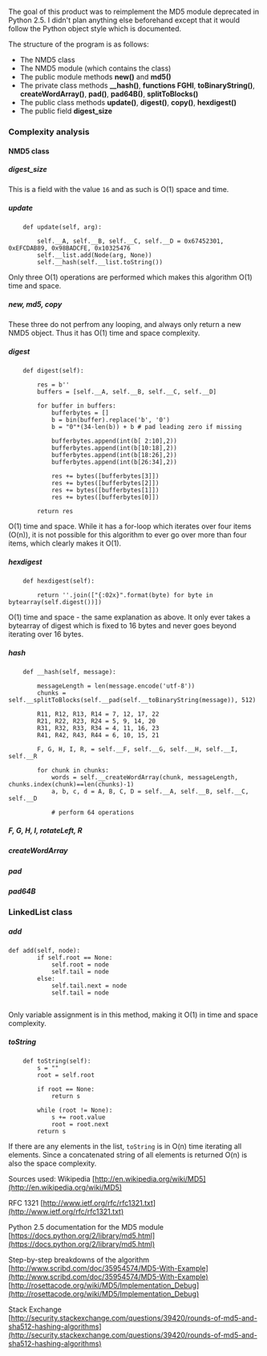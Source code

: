 The goal of this product was to reimplement the MD5 module deprecated in Python 2.5. I didn't plan anything else beforehand except that it would follow the Python object style which is documented.

The structure of the program is as follows:

* The NMD5 class
* The NMD5 module (which contains the class)
* The public module methods **new()** and **md5()**
* The private class methods **__hash()**, **functions FGHI**, **toBinaryString()**, **createWordArray()**, **pad()**, **pad64B()**, **splitToBlocks()**
* The public class methods **update()**, **digest()**, **copy()**, **hexdigest()**
* The public field **digest_size**


### Complexity analysis

#### NMD5 class

##### digest_size

This is a field with the value `16` and as such is O(1) space and time.

##### update

```
	def update(self, arg):

		self.__A, self.__B, self.__C, self.__D = 0x67452301, 0xEFCDAB89, 0x98BADCFE, 0x10325476
		self.__list.add(Node(arg, None))
		self.__hash(self.__list.toString())

```
Only three O(1) operations are performed which makes this algorithm O(1) time and space.

##### new, md5, copy

These three do not perfrom any looping, and always only return a new NMD5 object. Thus it has O(1) time and space complexity.

##### digest

```
	def digest(self):

		res = b''
		buffers = [self.__A, self.__B, self.__C, self.__D]

		for buffer in buffers:
			bufferbytes = []
			b = bin(buffer).replace('b', '0')
			b = "0"*(34-len(b)) + b # pad leading zero if missing

			bufferbytes.append(int(b[ 2:10],2))
			bufferbytes.append(int(b[10:18],2))
			bufferbytes.append(int(b[18:26],2))
			bufferbytes.append(int(b[26:34],2))

			res += bytes([bufferbytes[3]])
			res += bytes([bufferbytes[2]])
			res += bytes([bufferbytes[1]])
			res += bytes([bufferbytes[0]])

		return res
```

O(1) time and space. While it has a for-loop which iterates over four items (O(n)), it is not possible for this algorithm to ever go over more than four items, which clearly makes it O(1).

##### hexdigest

```
	def hexdigest(self):

		return ''.join(["{:02x}".format(byte) for byte in bytearray(self.digest())])
```

O(1) time and space - the same explanation as above. It only ever takes a bytearray of digest which is fixed to 16 bytes and never goes beyond iterating over 16 bytes.

##### hash

```
	def __hash(self, message):

		messageLength = len(message.encode('utf-8'))
		chunks = self.__splitToBlocks(self.__pad(self.__toBinaryString(message)), 512)

		R11, R12, R13, R14 = 7, 12, 17, 22
		R21, R22, R23, R24 = 5, 9, 14, 20
		R31, R32, R33, R34 = 4, 11, 16, 23
		R41, R42, R43, R44 = 6, 10, 15, 21

		F, G, H, I, R, = self.__F, self.__G, self.__H, self.__I, self.__R

		for chunk in chunks:
			words = self.__createWordArray(chunk, messageLength, chunks.index(chunk)==len(chunks)-1)
			a, b, c, d = A, B, C, D = self.__A, self.__B, self.__C, self.__D

			# perform 64 operations

```




##### F, G, H, I, rotateLeft, R

##### createWordArray

##### pad
##### pad64B


### LinkedList class

##### add

```	
def add(self, node):
		if self.root == None:
			self.root = node
			self.tail = node
		else:
			self.tail.next = node
			self.tail = node
			
```

Only variable assignment is in this method, making it O(1) in time and space complexity.

##### toString

```
	def toString(self):
		s = ""
		root = self.root

		if root == None:
			return s

		while (root != None):
			s += root.value
			root = root.next
		return s
```

If there are any elements in the list, `toString` is in O(n) time iterating all elements. Since a concatenated string of all elements is returned O(n) is also the space complexity.



Sources used:
Wikipedia
[http://en.wikipedia.org/wiki/MD5](http://en.wikipedia.org/wiki/MD5)

RFC 1321
[http://www.ietf.org/rfc/rfc1321.txt](http://www.ietf.org/rfc/rfc1321.txt)

Python 2.5 documentation for the MD5 module
[https://docs.python.org/2/library/md5.html](https://docs.python.org/2/library/md5.html)

Step-by-step breakdowns of the algorithm
[http://www.scribd.com/doc/35954574/MD5-With-Example](http://www.scribd.com/doc/35954574/MD5-With-Example)
[http://rosettacode.org/wiki/MD5/Implementation_Debug](http://rosettacode.org/wiki/MD5/Implementation_Debug)

Stack Exchange
[http://security.stackexchange.com/questions/39420/rounds-of-md5-and-sha512-hashing-algorithms](http://security.stackexchange.com/questions/39420/rounds-of-md5-and-sha512-hashing-algorithms)
